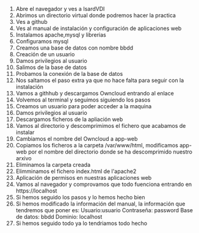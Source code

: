 1. Abre el navegador y ves a IsardVDI
2. Abrimos un directorio virtual donde podremos hacer la practica
3. Ves  a github
4. Ves al manual de instalación y configuración de aplicaciones web
5. Instalamos apache,mysql y librerias
6. Configuramos mysql
7. Creamos una base de datos con nombre bbdd
8. Creación de un usuario
9. Damos privilegios al usuario
10. Salimos de la base de datos
11. Probamos la conexión de la base de datos
12. Nos saltamos el paso extra ya que no hace falta para seguir con la instalación
13. Vamos a githhub y descargamos Owncloud entrando al enlace
14. Volvemos al terminal y  seguimos siguiendo los pasos
15. Creamos un usuario para poder acceder a la maquina
16. Damos privilegios al usuario
17. Descargamos ficheros de la apliación web
18. Vamos al directorio y descomprimimos el fichero que acabamos de instalar
19. Cambiamos el nombre del Owncloud a app-web
20. Copiamos los  ficheros  a la carpeta /var/www/html, modificamos app-web por el nombre del directorio donde se ha descomprimido nuestro arxivo
21. Eliminamos la carpeta creada
22. Elimminamos el fichero index.html de l'apache2
23. Aplicación de permisos en nuestras aplicaciones web
24. Vamos al navegador y comprovamos que todo fuenciona entrando en https://localhost
25. Si hemos seguido los pasos y lo hemos hecho bien
26. Si hemos modificado la información del manual, la información que tendremos que poner es:
 Usuario:usuario
 Contraseña: password
 Base de datos: bbdd
 Dominio: localhost
27. Si hemos seguido todo ya lo tendriamos todo hecho



